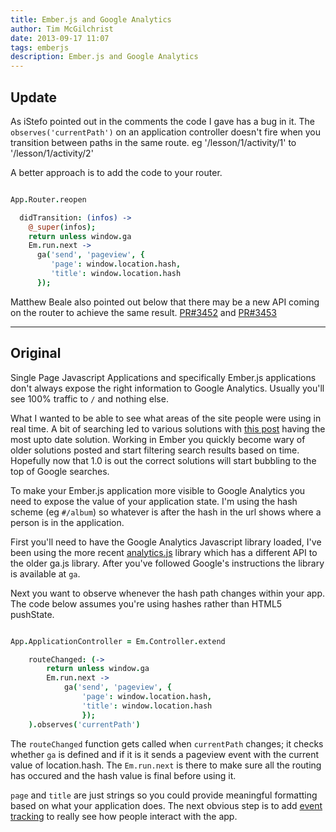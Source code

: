 ```yaml
---
title: Ember.js and Google Analytics
author: Tim McGilchrist
date: 2013-09-17 11:07
tags: emberjs
description: Ember.js and Google Analytics
---
```



## Update

As iStefo pointed out in the comments the code I gave has a bug in it.
The `observes('currentPath')` on an application controller doesn't fire when you
transition between paths in the same route. eg '/lesson/1/activity/1' to '/lesson/1/activity/2'

A better approach is to add the code to your router.

``` coffeescript

App.Router.reopen

  didTransition: (infos) ->
    @_super(infos);
    return unless window.ga
    Em.run.next ->
      ga('send', 'pageview', {
         'page': window.location.hash,
         'title': window.location.hash
      });

```

Matthew Beale also pointed out below that there may be a new API coming on the
router to achieve the same result.
[PR#3452](https://github.com/emberjs/ember.js/pull/3452) and
[PR#3453](https://github.com/emberjs/ember.js/pull/3453)

------------------------------------------

## Original

Single Page Javascript Applications and specifically Ember.js applications don't
always expose the right information to Google Analytics. Usually you'll see
100% traffic to `/` and nothing else.

What I wanted to be able to see what areas of the site people were using in real time.
A bit of searching led to various solutions with
[this post](http://www.pansapien.com/ember/2013/01/using-google-analytics-with-ember-js/)
having the most upto date solution. Working in Ember you quickly become wary
of older solutions posted and start filtering search results based on time.
Hopefully now that 1.0 is out the correct solutions will start bubbling to the
top of Google searches.

To make your Ember.js application more visible to Google Analytics you need to
expose the value of your application state. I'm using the hash
scheme (eg `#/album`) so whatever is after the hash in the url shows where a
person is in the application.

First you'll need to have the Google Analytics Javascript library loaded, I've
been using the more recent
[analytics.js](https://developers.google.com/analytics/devguides/collection/analyticsjs/)
library which has a different API to the older ga.js library. After you've
followed Google's instructions the library is available at `ga`.

Next you want to observe whenever the hash path changes within your app. The
code below assumes you're using hashes rather than HTML5 pushState.

``` coffeescript

App.ApplicationController = Em.Controller.extend

    routeChanged: (->
        return unless window.ga
        Em.run.next ->
            ga('send', 'pageview', {
                'page': window.location.hash,
                'title': window.location.hash
                });
    ).observes('currentPath')

```

The `routeChanged` function gets called when `currentPath` changes; it checks
whether `ga` is defined and if it is it sends a pageview event with the current
value of location.hash. The `Em.run.next` is there to make sure all the routing
has occured and the hash value is final before using it.

`page` and `title` are just strings so you could provide meaningful formatting
based on what your application does. The next obvious step is to add
[event tracking](https://developers.google.com/analytics/devguides/collection/analyticsjs/events)
to really see how people interact with the app.
